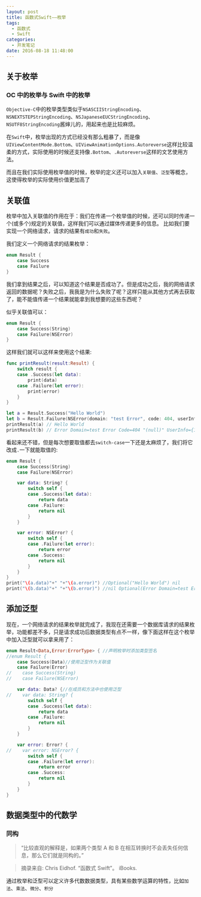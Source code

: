 ```yaml
---
layout: post
title: 函数式Swift——枚举
tags:
  - 函数式
  - Swift
categories:
  - 开发笔记
date: 2016-08-18 11:48:00
---
```


## 关于枚举

### OC 中的枚举与 Swift 中的枚举

`Objective-C`中的枚举类型类似于`NSASCIIStringEncoding`、`NSNEXTSTEPStringEncoding`、`NSJapaneseEUCStringEncoding`、`NSUTF8StringEncoding`酱婶儿的，用起来也是比较麻烦。

在`Swift`中，枚举出现的方式已经没有那么粗暴了，而是像`UIViewContentMode.Bottom`、`UIViewAnimationOptions.Autoreverse`这样比较温柔的方式，实际使用的时候还支持像`.Bottom`、`.Autoreverse`这样的文艺使用方法。

而且在我们实际使用枚举值的时候，枚举的定义还可以加入`关联值`、`泛型`等概念，这使得枚举的实际使用价值更加高了

## 关联值

枚举中加入关联值的作用在于：我们在传递一个枚举值的时候，还可以同时传递一个(或多个)规定的关联值，这样我们可以通过媒体传递更多的信息。
比如我们要实现一个网络请求，请求的结果有`成功`和`失败`。

我们定义一个网络请求的结果枚举：

```swift
enum Result {
    case Success
    case Failure
}
```

我们拿到结果之后，可以知道这个结果是否成功了。但是成功之后，我的网络请求返回的数据呢？失败之后，我我是为什么失败了呢？这样只能从其他方式再去获取了，能不能值传递一个结果就能拿到我想要的这些东西呢？

似乎关联值可以：

```swift
enum Result {
    case Success(String)
    case Failure(NSError)
}
```

这样我们就可以这样来使用这个结果:

```swift
func printResult(result:Result) {
    switch result {
    case .Success(let data):
        print(data)
    case .Failure(let error):
        print(error)
    }
}

let a = Result.Success("Hello World")
let b = Result.Failure(NSError(domain: "test Error", code: 404, userInfo: ["1234567":"abcdefg"]))
printResult(a) // Hello World
printResult(b) // Error Domain=test Error Code=404 "(null)" UserInfo={1234567=abcdefg}
```

看起来还不错，但是每次想要取值都去`switch-case`一下还是太麻烦了，我们将它改成`.`一下就能取值的:

```swift
enum Result {
    case Success(String)
    case Failure(NSError)

    var data: String? {
        switch self {
        case .Success(let data):
            return data
        case .Failure:
            return nil
        }
    }

    var error: NSError? {
        switch self {
        case .Failure(let error):
            return error
        case .Success:
            return nil
        }
    }
}
print("\(a.data)"+" "+"\(a.error)") //Optional("Hello World") nil
print("\(b.data)"+" "+"\(b.error)") //nil Optional(Error Domain=test Error Code=404 "(null)" UserInfo={1234567=abcdefg})
```

## 添加泛型

现在，一个网络请求的结果枚举就完成了，我现在还需要一个数据库请求的结果枚举，功能都差不多，只是请求成功后数据类型有点不一样，像下面这样在这个枚举中加入泛型就可以拿来用了：

```swift
enum Result<Data,Error:ErrorType> { //声明枚举时添加类型签名
//enum Result {
    case Success(Data)//使用泛型作为关联值
    case Failure(Error)
//    case Success(String)
//    case Failure(NSError)

    var data: Data? {//在成员和方法中也使用泛型
//    var data: String? {
        switch self {
        case .Success(let data):
            return data
        case .Failure:
            return nil
        }
    }

    var error: Error? {
//    var error: NSError? {
        switch self {
        case .Failure(let error):
            return error
        case .Success:
            return nil
        }
    }
}
```

## 数据类型中的代数学

### 同构

> “比较直观的解释是，如果两个类型 A 和 B 在相互转换时不会丢失任何信息，那么它们就是同构的。”

> 摘录来自: Chris Eidhof. “函数式 Swift”。 iBooks.

通过枚举和泛型可以定义许多代数数据类型，具有某些数学运算的特性，比如`加法`、`乘法`、`微分`、`积分`
